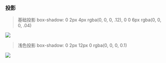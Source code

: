 ### 投影

> 基础投影 box-shadow: 0 2px 4px rgba(0, 0, 0, .12), 0 0 6px rgba(0, 0, 0, .04)

![](../../../img/shadow-1.png)

> 浅色投影 box-shadow: 0 2px 12px 0 rgba(0, 0, 0, 0.1)

![](../../../img/shadow-2.png)
